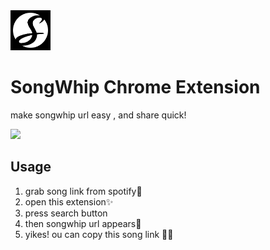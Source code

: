 <img src="src/assets/img/icon-128.png" width="64"/>

# SongWhip Chrome Extension

make songwhip url easy , and share quick!


<img src ="src/assets/img/example.gif" >


## Usage

1. grab song link from spotify💖
1. open this extension✨
2. press search button
3. then songwhip url appears🙆
4. yikes! ou can copy this song link 💪💪